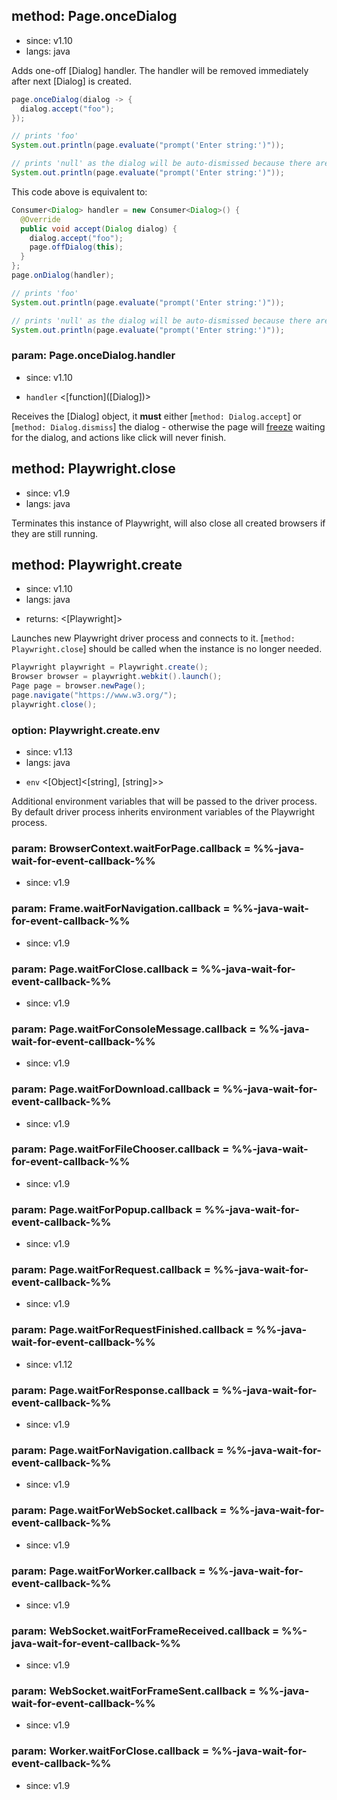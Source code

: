 ## method: Page.onceDialog
* since: v1.10
* langs: java

Adds one-off [Dialog] handler. The handler will be removed immediately after next [Dialog] is created.
```java
page.onceDialog(dialog -> {
  dialog.accept("foo");
});

// prints 'foo'
System.out.println(page.evaluate("prompt('Enter string:')"));

// prints 'null' as the dialog will be auto-dismissed because there are no handlers.
System.out.println(page.evaluate("prompt('Enter string:')"));
```

This code above is equivalent to:
```java
Consumer<Dialog> handler = new Consumer<Dialog>() {
  @Override
  public void accept(Dialog dialog) {
    dialog.accept("foo");
    page.offDialog(this);
  }
};
page.onDialog(handler);

// prints 'foo'
System.out.println(page.evaluate("prompt('Enter string:')"));

// prints 'null' as the dialog will be auto-dismissed because there are no handlers.
System.out.println(page.evaluate("prompt('Enter string:')"));
```

### param: Page.onceDialog.handler
* since: v1.10
- `handler` <[function]\([Dialog]\)>

Receives the [Dialog] object, it **must** either [`method: Dialog.accept`] or [`method: Dialog.dismiss`] the dialog - otherwise
the page will [freeze](https://developer.mozilla.org/en-US/docs/Web/JavaScript/EventLoop#never_blocking) waiting for the dialog,
and actions like click will never finish.

## method: Playwright.close
* since: v1.9
* langs: java

Terminates this instance of Playwright, will also close all created browsers if they are still running.

## method: Playwright.create
* since: v1.10
* langs: java
- returns: <[Playwright]>

Launches new Playwright driver process and connects to it. [`method: Playwright.close`] should be called when the instance is no longer needed.

```java
Playwright playwright = Playwright.create();
Browser browser = playwright.webkit().launch();
Page page = browser.newPage();
page.navigate("https://www.w3.org/");
playwright.close();
```

### option: Playwright.create.env
* since: v1.13
* langs: java
- `env` <[Object]<[string], [string]>>

Additional environment variables that will be passed to the driver process. By default driver
process inherits environment variables of the Playwright process.

### param: BrowserContext.waitForPage.callback = %%-java-wait-for-event-callback-%%
* since: v1.9

### param: Frame.waitForNavigation.callback = %%-java-wait-for-event-callback-%%
* since: v1.9

### param: Page.waitForClose.callback = %%-java-wait-for-event-callback-%%
* since: v1.9

### param: Page.waitForConsoleMessage.callback = %%-java-wait-for-event-callback-%%
* since: v1.9

### param: Page.waitForDownload.callback = %%-java-wait-for-event-callback-%%
* since: v1.9

### param: Page.waitForFileChooser.callback = %%-java-wait-for-event-callback-%%
* since: v1.9

### param: Page.waitForPopup.callback = %%-java-wait-for-event-callback-%%
* since: v1.9

### param: Page.waitForRequest.callback = %%-java-wait-for-event-callback-%%
* since: v1.9

### param: Page.waitForRequestFinished.callback = %%-java-wait-for-event-callback-%%
* since: v1.12

### param: Page.waitForResponse.callback = %%-java-wait-for-event-callback-%%
* since: v1.9

### param: Page.waitForNavigation.callback = %%-java-wait-for-event-callback-%%
* since: v1.9

### param: Page.waitForWebSocket.callback = %%-java-wait-for-event-callback-%%
* since: v1.9

### param: Page.waitForWorker.callback = %%-java-wait-for-event-callback-%%
* since: v1.9

### param: WebSocket.waitForFrameReceived.callback = %%-java-wait-for-event-callback-%%
* since: v1.9

### param: WebSocket.waitForFrameSent.callback = %%-java-wait-for-event-callback-%%
* since: v1.9

### param: Worker.waitForClose.callback = %%-java-wait-for-event-callback-%%
* since: v1.9
